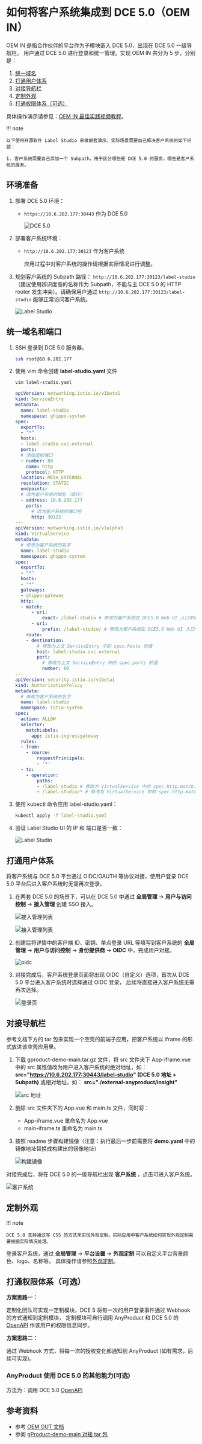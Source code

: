 # 如何将客户系统集成到 DCE 5.0（OEM IN）

OEM IN 是指合作伙伴的平台作为子模块嵌入 DCE 5.0，出现在 DCE 5.0 一级导航栏。
用户通过 DCE 5.0 进行登录和统一管理。实现 OEM IN 共分为 5 步，分别是：

1. [统一域名](#_2)
1. [打通用户体系](#_3)
1. [对接导航栏](#_4)
1. [定制外观](#_5)
1. [打通权限体系（可选）](#_6)

具体操作演示请参见：[OEM IN 最佳实践视频教程](../../../videos/use-cases.md#dce-50_3)。

!!! note

    以下使用开源软件 Label Studio 来做嵌套演示。实际场景需要自己解决客户系统的如下问题：

    1. 客户系统需要自己添加一个 Subpath，用于区分哪些是 DCE 5.0 的服务，哪些是客户系统的服务。

## 环境准备

1. 部署 DCE 5.0 环境：
 
   - `https://10.6.202.177:30443` 作为 DCE 5.0

     ![DCE 5.0](https://docs.daocloud.io/daocloud-docs-images/docs/zh/docs/ghippo/best-practice/oem/images/oem-dce5.png)

1. 部署客户系统环境：

   - `http://10.6.202.177:30123` 作为客户系统

     应用过程中对客户系统的操作请根据实际情况进行调整。

1. 规划客户系统的 Subpath 路径： `http://10.6.202.177:30123/label-studio`（建议使用辨识度高的名称作为 Subpath，不能与主 DCE 5.0 的 HTTP router 发生冲突）。请确保用户通过 `http://10.6.202.177:30123/label-studio` 能够正常访问客户系统。

   ![Label Studio](https://docs.daocloud.io/daocloud-docs-images/docs/zh/docs/ghippo/best-practice/oem/images/oem-label-studio.png)

## 统一域名和端口

1. SSH 登录到 DCE 5.0 服务器。

   ```bash
   ssh root@10.6.202.177
   ```

1. 使用 vim 命令创建 __label-studio.yaml__ 文件

    ```bash
    vim label-studio.yaml
    ```

    ```yaml title="label-studio.yaml"
    apiVersion: networking.istio.io/v1beta1
    kind: ServiceEntry
    metadata:
      name: label-studio
      namespace: ghippo-system
    spec:
      exportTo:
      - "*"
      hosts:
      - label-studio.svc.external
      ports:
      # 添加虚拟端口
      - number: 80
        name: http
        protocol: HTTP
      location: MESH_EXTERNAL
      resolution: STATIC
      endpoints:
      # 改为客户系统的域名（或IP）
      - address: 10.6.202.177
        ports:
          # 改为客户系统的端口号
          http: 30123
    ---
    apiVersion: networking.istio.io/v1alpha3
    kind: VirtualService
    metadata:
      # 修改为客户系统的名字
      name: label-studio
      namespace: ghippo-system
    spec:
      exportTo:
      - "*"
      hosts:
      - "*"
      gateways:
      - ghippo-gateway
      http:
      - match:
          - uri:
              exact: /label-studio # 修改为客户系统在 DCE5.0 Web UI 入口中的路由地址
          - uri:
              prefix: /label-studio/ # 修改为客户系统在 DCE5.0 Web UI 入口中的路由地址
        route:
        - destination:
            # 修改为上文 ServiceEntry 中的 spec.hosts 的值
            host: label-studio.svc.external
            port:
              # 修改为上文 ServiceEntry 中的 spec.ports 的值
              number: 80
    ---
    apiVersion: security.istio.io/v1beta1
    kind: AuthorizationPolicy
    metadata:
      # 修改为客户系统的名字
      name: label-studio
      namespace: istio-system
    spec:
      action: ALLOW
      selector:
        matchLabels:
          app: istio-ingressgateway
      rules:
      - from:
        - source:
            requestPrincipals:
            - '*'
      - to:
        - operation:
            paths:
            - /label-studio # 修改为 VirtualService 中的 spec.http.match.uri.prefix 的值
            - /label-studio/* # 修改为 VirtualService 中的 spec.http.match.uri.prefix 的值（注意，末尾需要添加 "*"）
    ```

1. 使用 kubectl 命令应用 label-studio.yaml：

    ```bash
    kubectl apply -f label-studio.yaml
    ```

1. 验证 Label Studio UI 的 IP 和 端口是否一致：
   
   ![Label Studio](https://docs.daocloud.io/daocloud-docs-images/docs/zh/docs/ghippo/best-practice/oem/images/label-studio-2.png)

## 打通用户体系

将客户系统与 DCE 5.0 平台通过 OIDC/OAUTH 等协议对接，使用户登录 DCE 5.0 平台后进入客户系统时无需再次登录。

1. 在两套 DCE 5.0 的场景下，可以在 DCE 5.0 中通过 __全局管理__ -> __用户与访问控制__ -> __接入管理__ 创建 SSO 接入。

    ![接入管理列表](https://docs.daocloud.io/daocloud-docs-images/docs/zh/docs/ghippo/best-practice/oem/images/oemin-jierulist.png)

    ![接入管理列表](https://docs.daocloud.io/daocloud-docs-images/docs/zh/docs/ghippo/best-practice/oem/images/oem-out01.png)

2. 创建后将详情中的客户端 ID、密钥、单点登录 URL 等填写到客户系统的 __全局管理__ -> __用户与访问控制__ -> __身份提供商__ -> __OIDC__ 中，完成用户对接。

    ![oidc](https://docs.daocloud.io/daocloud-docs-images/docs/zh/docs/ghippo/best-practice/oem/images/oeminoidc.png)

3. 对接完成后，客户系统登录页面将出现 OIDC（自定义）选项，首次从 DCE 5.0 平台进入客户系统时选择通过 OIDC 登录，
   后续将直接进入客户系统无需再次选择。

    ![登录页](https://docs.daocloud.io/daocloud-docs-images/docs/zh/docs/ghippo/best-practice/oem/images/oeminlogin.png)

## 对接导航栏

参考文档下方的 tar 包来实现一个空壳的前端子应用，把客户系统以 iframe 的形式放进该空壳应用里。

1. 下载 gproduct-demo-main.tar.gz 文件，将 src 文件夹下 App-iframe.vue 中的 src 属性值改为用户进入客户系统的绝对地址，如：
   __src="https://10.6.202.177:30443/label-studio" (DCE 5.0 地址 + Subpath)__ 或相对地址，如： __src="./external-anyproduct/insight"__ 

    ![src 地址](https://docs.daocloud.io/daocloud-docs-images/docs/zh/docs/ghippo/best-practice/oem/images/src-2.png)

1. 删除 src 文件夹下的 App.vue 和 main.ts 文件，同时将：
    - App-iframe.vue 重命名为 App.vue
    - main-iframe.ts 重命名为 main.ts

1. 按照 readme 步骤构建镜像（注意：执行最后一步前需要将 __demo.yaml__ 中的镜像地址替换成构建出的镜像地址）

   ![构建镜像](https://docs.daocloud.io/daocloud-docs-images/docs/zh/docs/ghippo/best-practice/oem/images/oemin-image-2.png)

对接完成后，将在 DCE 5.0 的一级导航栏出现 __客户系统__ ，点击可进入客户系统。

![客户系统](https://docs.daocloud.io/daocloud-docs-images/docs/zh/docs/ghippo/best-practice/oem/images/oemin-menu.png)

## 定制外观

!!! note

    DCE 5.0 支持通过写 CSS 的方式来实现外观定制。实际应用中客户系统如何实现外观定制需要根据实际情况处理。

登录客户系统，通过 __全局管理__ -> __平台设置__ -> __外观定制__ 可以自定义平台背景颜色、logo、名称等，
具体操作请参照[外观定制](../../user-guide/platform-setting/appearance.md)。

## 打通权限体系（可选）

**方案思路一：**

定制化团队可实现一定制模块，DCE 5 将每一次的用户登录事件通过 Webhook 的方式通知到定制模块，
定制模块可自行调用 AnyProduct 和 DCE 5.0 的 [OpenAPI](https://docs.daocloud.io/openapi/index.html) 作该用户的权限信息同步。

**方案思路二：**

通过 Webhook 方式，将每一次的授权变化都通知到 AnyProduct (如有需求，后续可实现)。

### AnyProduct 使用 DCE 5.0 的其他能力(可选)

方法为：调用 DCE 5.0 [OpenAPI](https://docs.daocloud.io/openapi/index.html)

## 参考资料

- 参考 [OEM OUT 文档](./oem-out.md)
- 参阅 [gProduct-demo-main 对接 tar 包](./examples/gproduct-demo-main.tar.gz)
